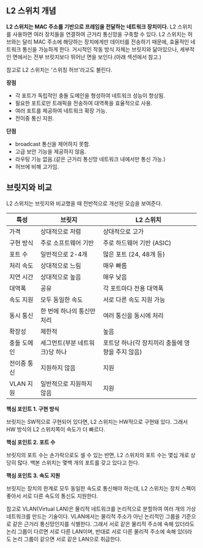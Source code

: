 ## L2 스위치 개념

**L2 스위치는 MAC 주소를 기반으로 프레임을 전달하는 네트워크 장치이다.** L2 스위치를 사용하면 여러 장치들을 연결하여 근거리 통신망을 구축할 수 있다. L2 스위치는 허브와는 달리 MAC 주소에 해당하는 장치에게만 데이터를 전송하기 때문에, 효율적인 네트워크 통신을 가능하게 한다. 거시적인 작동 방식 자체는 브릿지와 닮아있으나, 세부적인 면에서는 전부 브릿지보다 뛰어난 면을 보인다.(아래 섹션에서 참고.)

참고로 L2 스위치는 '스위칭 허브'라고도 불린다. 

**장점**

- 각 포트가 독립적인 충돌 도메인을 형성하여 네트워크 성능이 향상됨.
- 필요한 포트로만 트래픽을 전송하여 대역폭을 효율적으로 사용.
- 여러 포트를 제공하여 네트워크 확장 가능.
- 전이중 통신 지원.

**단점**

- broadcast 통신을 제어하지 못함.
- 고급 보안 기능을 제공하지 않음.
- 라우팅 기능 없음.(같은 근거리 통신망 네트워크 내에서만 통신 가능.)
- 허브에 비해 고가임.

## 브릿지와 비교

L2 스위치는 브릿지와 비교했을 때 전반적으로 개선된 모습을 보여준다.

| 특성 | 브릿지 | L2 스위치 |
|------|--------|-----------|
| 가격 | 상대적으로 저렴 | 상대적으로 고가 |
| 구현 방식 | 주로 소프트웨어 기반 | 주로 하드웨어 기반 (ASIC) |
| 포트 수 | 일반적으로 2-4개 | 많은 포트 (24, 48개 등) |
| 처리 속도 | 상대적으로 느림 | 매우 빠름 |
| 지연 시간 | 상대적으로 높음 | 매우 낮음 |
| 대역폭 | 공유 | 각 포트마다 전용 대역폭 |
| 속도 지원 | 모두 동일한 속도 | 서로 다른 속도 지원 가능 |
| 동시 통신 | 한 번에 하나의 통신만 처리 | 여러 통신을 동시에 처리 |
| 확장성 | 제한적 | 높음 |
| 충돌 도메인 | 세그먼트(부분 네트워크)당 하나 | 포트당 하나(각 장치끼리 충돌에 영향을 주지 않음) |
| 전이중 통신 | 지원하지 않음 | 지원 |
| VLAN 지원 | 일반적으로 지원하지 않음 | 지원 |

**핵심 포인트 1. 구현 방식**

브릿지는 SW적으로 구현되어 있다면, L2 스위치는 HW적으로 구현돼 있다. 그래서 HW 방식의 L2 스위치쪽이 속도가 더 빠르다.

**핵심 포인트 2. 포트 수**

브릿지의 포트 수는 손가락으로도 셀 수 있는 반면, L2 스위치의 포트 수는 몇십 개로 상당히 많다. 백본 스위치는 몇백 개의 포트를 갖고 있다고 한다.

**핵심 포인트 3. 속도 지원**

브릿지는 장치의 한계로 모두 동일한 속도로 통신해야 하는데, L2 스위치는 장치 스펙이 좋아서 서로 다른 속도의 통신도 지원한다. 

참고로 VLAN(Virtual LAN)은 물리적 네트워크를 논리적으로 분할하여 여러 개의 가상 네트워크를 만드는 기술이다. VLAN에서는 물리적 주소가 아닌 논리적인 그룹을 기준으로 같은 근거리 통신망인지를 식별한다. 그래서 서로 같은 물리적 주소에 속해 있더라도 논리 그룹이 다르면 서로 다른 LAN이며, 반대로 서로 다른 물리적 주소에 속해 있더라도 논리 그룹이 같으면 서로 같은 LAN으로 취급한다.
